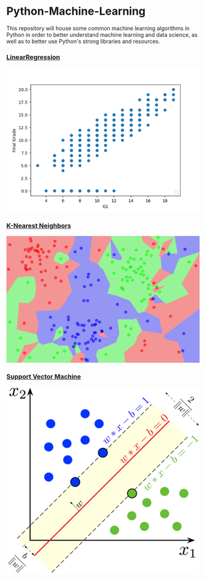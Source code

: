 # Python-Machine-Learning

This repository will house some common machine learning algorithms 
in Python in order to better understand machine learning and data science,
as well as to better use Python's strong libraries and resources.

### [LinearRegression](https://github.com/elsowiny/Python-Machine-Learning/tree/main/linearRegression)

![Python Model Graph](./linearRegression/modelGraph.png "Linear Regression")


### [K-Nearest Neighbors](https://github.com/elsowiny/Python-Machine-Learning/tree/main/KNN)
![Python Model Graph](./KNN/KNN.png "KNN")

### [Support Vector Machine](https://github.com/elsowiny/Python-Machine-Learning/tree/main/SVM)
![Python Model Graph](./SVM/SVM.png "SVM")